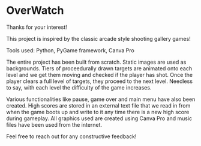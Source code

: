 # OverWatch

Thanks for your interest!

This project is inspired by the classic arcade style shooting gallery games!

Tools used: Python, PyGame framework, Canva Pro

The entire project has been built from scratch. Static images are used as backgrounds. Tiers of proceedurally drawn targets are animated onto each level and we get them 
moving and checked if the player has shot. Once the player clears a full level of targets, they proceed to the next level. Needless to say, with each level the 
difficulty of the game increases.

Various functionalities like pause, game over and main menu have also been created. High scores are stored in an external text file that we read in from when the game 
boots up and write to it any time there is a new high score during gameplay. All graphics used are created using Canva Pro and music files have been used from the 
internet.

Feel free to reach out for any constructive feedback!
